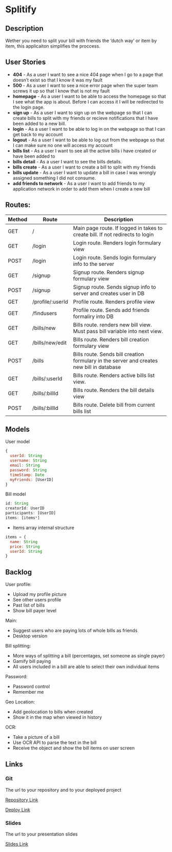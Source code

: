 # Splitify

## Description

Wether you need to split your bill with friends the ‘dutch way’ or item by item, this applicaiton simplifies the proccess.

## User Stories

- **404** - As a user I want to see a nice 404 page when I go to a page that doesn’t exist so that I know it was my fault
- **500** - As a user I want to see a nice error page when the super team screws it up so that I know that is not my fault
- **homepage** - As a user I want to be able to access the homepage so that I see what the app is about. Before I can access it I will be
 redirected to the login page.
- **sign up** - As a user I want to sign up on the webpage so that I can create bills to split with my friends or recieve notifications that I
 have been added to a new bill.
- **login** - As a user I want to be able to log in on the webpage so that I can get back to my account
- **logout** - As a user I want to be able to log out from the webpage so that I can make sure no one will access my account
- **bills list** - As a user I want to see all the active bills i have created or have been added to
- **bills detail** - As a user I want to see the bills details.
- **bills create** - As a user I want to create a bill to split with my friends
- **bills update** - As a user I want to update a bill in case I was wrongly assigned something I did not consume.
- **add friends to network** - As a user I want to add friends to my application network in order to add them when I create a new bill

## Routes:

| Method | Route | Description|
|------|-------|------------|
| GET  | /     | Main page route. If logged in takes to create bill. If not redirects to login 
| GET  | /login | Login route. Renders login formulary view
| POST | /login | Login route. Sends login formulary info to the server
| GET | /signup | Signup route. Renders signup formulary view
| POST | /signup | Signup route. Sends signup info to server and creates user in DB
| GET | /profile/:userId | Profile route. Renders profile view
| GET | /findusers | Profile route. Sends add friends formaliry into DB
| GET | /bills/new | Bills route. renders new bill view. Must pass bill variable into next view.
| GET | /bills/new/edit | Bills route. Renders bill creation formulary view
| POST | /bills | Bills route. Sends bill creation formulary in the server and creates new bill in database
| GET | /bills/:userId | Bills route. Renders active bills list view.
| GET | /bills/:billId | Bills route. Renders the bill details view
| POST | /bills/:billId | Bills route. Delete bill from current bills list

## Models

User model

```javascript
{
  userId: String
  username: String
  email: String
  password: String
  timeStamp: Date
  myFriends: [UserID]
}

```

Bill model

```javascript
id: String
creatorId: UserID
participants: [UserID]
items: [items*]
```

* Items array internal structure
```javascript
items = {
  name: String
  price: String
  userId: String
}
```


## Backlog

User profile:

- Upload my profile picture
- See other users profile
- Past list of bills
- Show bill payer level

Main:

- Suggest users who are paying lots of whole bills as friends
- Desktop version

Bill splitting:

- More ways of splitting a bill (percentages, set someone as single payer)
- Gamify bill paying
- All users included in a bill are able to select their own individual items

Password:

- Password control
- Remember me

Geo Location:

- Add geolocation to bills when created
- Show it in the map when viewed in history

OCR:

- Take a picture of a bill
- Use OCR API to parse the text in the bill
- Receive the object and show the bill items on user screen

## Links

### Git

The url to your repository and to your deployed project

[Repository Link](http://github.com)

[Deploy Link](https://splitify.herokuapp.com)

### Slides

The url to your presentation slides

[Slides Link](http://slides.com)